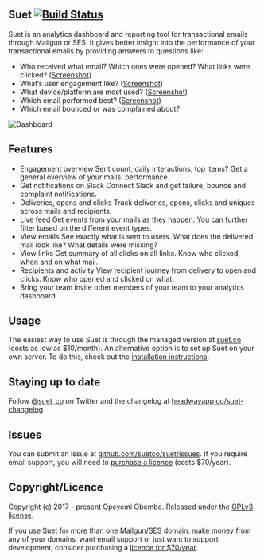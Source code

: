 ## Suet [![Build Status](https://travis-ci.org/kehers/suet.svg?branch=master)](https://travis-ci.org/kehers/suet)

Suet is an analytics dashboard and reporting tool for transactional emails through Mailgun or SES. It gives better insight into the performance of your transactional emails by providing answers to questions like:

- Who received what email? Which ones were opened? What links were clicked? ([Screenshot](https://github.com/suetco/suet/raw/master/public_html/images/screenshots/feed.png))
- What’s user engagement like? ([Screenshot](https://github.com/suetco/suet/raw/master/public_html/images/screenshots/users.png))
- What device/platform are most used? ([Screenshot](https://github.com/suetco/suet/raw/master/public_html/images/screenshots/dashboard.png))
- Which email performed best? ([Screenshot](https://github.com/suetco/suet/raw/master/public_html/images/screenshots/email.png))
- Which email bounced or was complained about?

![Dashboard](https://github.com/suetco/suet/raw/master/public_html/images/screenshots/dashboard.png)

## Features

- Engagement overview
Sent count, daily interactions, top items? Get a general overview of your mails' performance.
- Get notifications on Slack
Connect Slack and get failure, bounce and complaint notifications.
- Deliveries, opens and clicks
Track deliveries, opens, clicks and uniques across mails and recipients.
- Live feed
Get events from your mails as they happen. You can further filter based on the different event types.
- View emails
See exactly what is sent to users. What does the delivered mail look like? What details were missing?
- View links
Get summary of all clicks on all links. Know who clicked, when and on what mail.
- Recipients and activity
View recipient journey from delivery to open and clicks. Know who opened and clicked on what.
- Bring your team
Invite other members of your team to your analytics dashboard

## Usage

The easiest way to use Suet is through the managed version at [suet.co](https://suet.co/) (costs as low as $10/month). An alternative option is to set up Suet on your own server. To do this, check out the [installation instructions](http://github.com/suetco/suet/blob/master/docs/installation.md).

## Staying up to date

Follow [@suet_co](http://twitter.com/suet_co) on Twitter and the changelog at [headwayapp.co/suet-changelog](https://headwayapp.co/suet-changelog)

## Issues

You can submit an issue at [github.com/suetco/suet/issues](http://github.com/suetco/suet/issues). If you require email support, you will need to [purchase a licence](https://pay.paddle.com/checkout/515197) (costs $70/year).

## Copyright/Licence

Copyright (c) 2017 - present Opeyemi Obembe. Released under the [GPLv3 license](https://www.gnu.org/licenses/gpl-3.0.txt).

If you use Suet for more than one Mailgun/SES domain, make money from any of your domains, want email support or just want to support development, consider purchasing a [licence for $70/year](https://pay.paddle.com/checkout/515197).
